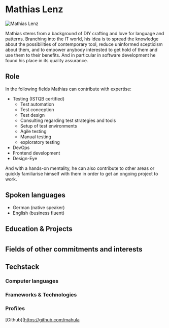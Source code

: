 # Mathias Lenz

![Mathias Lenz](~@images/portrait/ml-portrait.jpg)

Mathias stems from a background of DIY crafting and love for language and patterns.
Branching into the IT world, his idea is to spread the knowledge about the possibilities of contemporary tool, reduce uninformed scepticism about them, and to empower anybody interested to get hold of them and use them to their benefits.
And in particular in software development he found his place in its quality assurance.


## Role

In the following fields Mathias can contribute with expertise:

- Testing (ISTQB certified)
  - Test automation
  - Test conception
  - Test design
  - Consulting regarding test strategies and tools
  - Setup of test environments
  - Agile testing
  - Manual testing
  - exploratory testing
- DevOps
- Frontend development
- Design-Eye

And with a hands-on mentality, he can also contribute to other areas or quickly familiarise himself with them in order to get an ongoing project to work.


## Spoken languages

- German (native speaker)
- English (business fluent)


## Education & Projects

#


## Fields of other commitments and interests

## Techstack

### Computer languages

### Frameworks & Technologies

### Profiles

[Github](https://github.com/mahula
